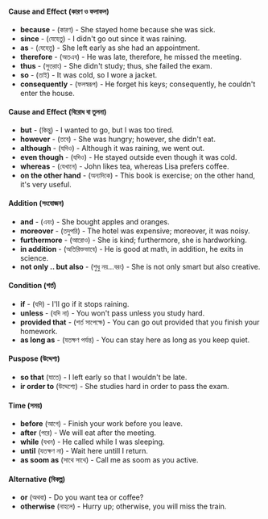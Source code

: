 #### **Cause and Effect (কারণ ও ফলাফল)**
- **because** - (কারণ) - She stayed home because she was sick.
- **since** - (যেহেতু) - I didn't go out since it was raining.
- **as** - (যেহেতু) - She left early as she had an appointment.
- **therefore** - (অতএব) - He was late, therefore, he missed the meeting.
- **thus** - (সুতরাং) - She didn't study; thus, she failed the exam.
- **so** - (তাই) - It was cold, so I wore a jacket.
- **consequently** - (ফলস্বরূপ) - He forget his keys; consequently, he couldn't enter the house.

#### **Cause and Effect (বিরোধ বা তুলনা)**
- **but** - (কিন্তু) - I wanted to go, but I was too tired.
- **however** - (তবে) - She was hungry; however, she didn't eat.
- **although** - (যদিও) - Although it was raining, we went out.
- **even though** - (যদিও) - He stayed outside even though it was cold.
- **whereas** - (যেখানে) - John likes tea, whereas Lisa prefers coffee.
- **on the other hand** - (অন্যদিকে) - This book is exercise; on the other hand, it's very useful.

#### **Addition (সংযোজন)**
- **and** - (এবং) - She bought apples and oranges.
- **moreover** - (তদুপরি) - The hotel was expensive; moreover, it was noisy.
- **furthermore** - (আরোও) - She is kind; furthermore, she is hardworking.
- **in addition** - (অতিরিক্তভাবে) - He is good at math, in addition, he exits in science.
- **not only .. but also** - (শুধু নয়…বরং) - She is not only smart but also creative.

#### **Condition (শর্ত)**
- **if** - (যদি) - I'll go if it stops raining.
- **unless** - (যদি না) - You won't pass unless you study hard.
- **provided that** - (শর্ত সাপেক্ষে) - You can go out provided that you finish your homework.
- **as long as** - (যতক্ষণ পর্যন্ত) - You can stay here as long as you keep quiet.

#### **Puspose (উদ্দেশ্য)**
- **so that** (যাতে) - I left early so that I wouldn't be late.
- **ir order to** (উদ্দেশ্যে) - She studies hard in order to pass the exam.

#### **Time (সময়)**
- **before** (আগে) - Finish your work before you leave.
- **after** (পরে) - We will eat after the meeting.
- **while** (যখন) - He called while I was sleeping.
- **until** (যতক্ষণ না) - Wait here untill I return.
- **as soom as** (সাথে সাথে) - Call me as soom as you active.

#### **Alternative (বিকল্প)**
- **or** (অথবা) - Do you want tea or coffee?
- **otherwise** (নাহলে) - Hurry up; otherwise, you will miss the train.